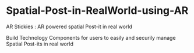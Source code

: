 # Spatial-Post-in-RealWorld-using-AR
AR Stickies : AR powered spatial Post-it in real world

Build Technology Components for users to easily and securily manage Spatial Post-its in real world
